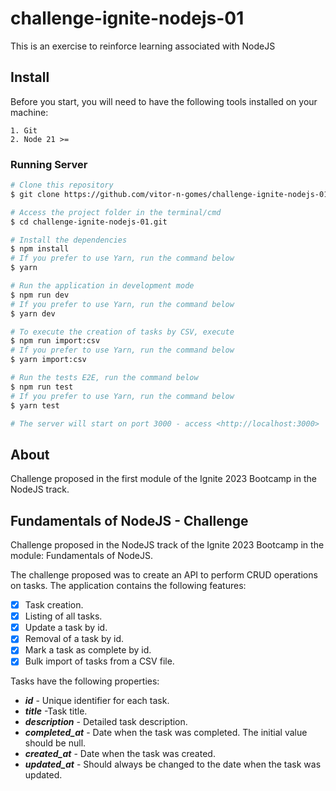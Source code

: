 # challenge-ignite-nodejs-01
This is an exercise to reinforce learning associated with NodeJS

## Install

Before you start, you will need to have the following tools installed on your machine:

    1. Git
    2. Node 21 >= 

### Running Server 

```bash
# Clone this repository
$ git clone https://github.com/vitor-n-gomes/challenge-ignite-nodejs-01.git

# Access the project folder in the terminal/cmd
$ cd challenge-ignite-nodejs-01.git

# Install the dependencies
$ npm install
# If you prefer to use Yarn, run the command below
$ yarn

# Run the application in development mode
$ npm run dev
# If you prefer to use Yarn, run the command below
$ yarn dev

# To execute the creation of tasks by CSV, execute
$ npm run import:csv
# If you prefer to use Yarn, run the command below
$ yarn import:csv

# Run the tests E2E, run the command below
$ npm run test
# If you prefer to use Yarn, run the command below
$ yarn test

# The server will start on port 3000 - access <http://localhost:3000>
```

## About

Challenge proposed in the first module of the Ignite 2023 Bootcamp in the NodeJS track.

##  Fundamentals of NodeJS - Challenge

Challenge proposed in the NodeJS track of the Ignite 2023 Bootcamp in the module: Fundamentals of NodeJS.

The challenge proposed was to create an API to perform CRUD operations on tasks. The application contains the following features:

 - [x] Task creation.
 - [x] Listing of all tasks.
 - [x] Update a task by id.
 - [x] Removal of a task by id.
 - [x] Mark a task as complete by id.
 - [x] Bulk import of tasks from a CSV file.

Tasks have the following properties:

- **_id_** - Unique identifier for each task.
- **_title_** -Task title.
- **_description_** - Detailed task description.
- **_completed_at_** - Date when the task was completed. The initial value should be null.
- **_created_at_** -  Date when the task was created.
- **_updated_at_** - Should always be changed to the date when the task was updated.
